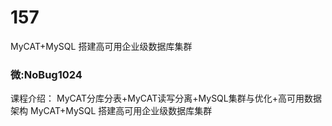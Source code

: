# 157
MyCAT+MySQL 搭建高可用企业级数据库集群
### 微:NoBug1024 


课程介绍：
MyCAT分库分表+MyCAT读写分离+MySQL集群与优化+高可用数据架构
MyCAT+MySQL 搭建高可用企业级数据库集群
